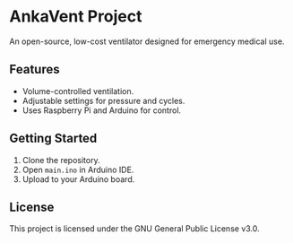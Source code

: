 # AnkaVent Project  
An open-source, low-cost ventilator designed for emergency medical use.  

## Features  
- Volume-controlled ventilation.  
- Adjustable settings for pressure and cycles.  
- Uses Raspberry Pi and Arduino for control.  

## Getting Started  
1. Clone the repository.  
2. Open `main.ino` in Arduino IDE.  
3. Upload to your Arduino board.  

## License  
This project is licensed under the GNU General Public License v3.0.
